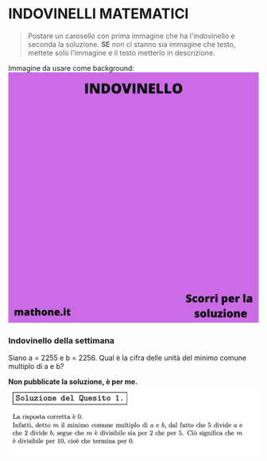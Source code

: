 # INDOVINELLI MATEMATICI

> Postare un carosello con prima immagine che ha l'indovinello e seconda la soluzione.
>**SE** non ci stanno sia immagine che testo, mettete solo l'immagine e il testo metterlo in descrizione.

Immagine da usare come background:
![Template indovinelli](templateIndovinello.png)

### Indovinello della settimana

Siano a = 2255 e b = 2256. Qual è la cifra delle unità del minimo comune multiplo di a e b?

**Non pubblicate la soluzione, è per me.**
![Soluzione](soluzia.png)
